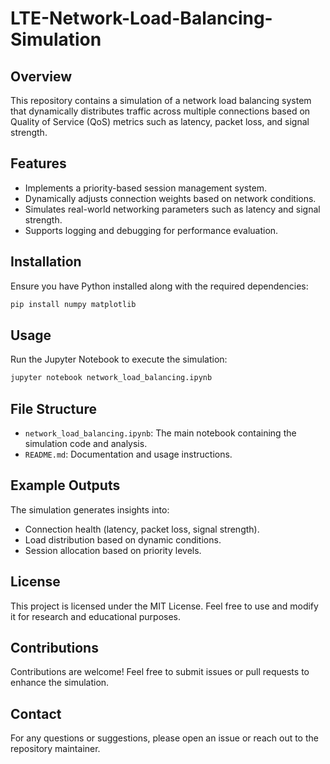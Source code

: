 # LTE-Network-Load-Balancing-Simulation

## Overview
This repository contains a simulation of a network load balancing system that dynamically distributes traffic across multiple connections based on Quality of Service (QoS) metrics such as latency, packet loss, and signal strength.

## Features
- Implements a priority-based session management system.
- Dynamically adjusts connection weights based on network conditions.
- Simulates real-world networking parameters such as latency and signal strength.
- Supports logging and debugging for performance evaluation.

## Installation
Ensure you have Python installed along with the required dependencies:

```bash
pip install numpy matplotlib
```

## Usage
Run the Jupyter Notebook to execute the simulation:

```bash
jupyter notebook network_load_balancing.ipynb
```

## File Structure
- `network_load_balancing.ipynb`: The main notebook containing the simulation code and analysis.
- `README.md`: Documentation and usage instructions.

## Example Outputs
The simulation generates insights into:
- Connection health (latency, packet loss, signal strength).
- Load distribution based on dynamic conditions.
- Session allocation based on priority levels.

## License
This project is licensed under the MIT License. Feel free to use and modify it for research and educational purposes.

## Contributions
Contributions are welcome! Feel free to submit issues or pull requests to enhance the simulation.

## Contact
For any questions or suggestions, please open an issue or reach out to the repository maintainer.

